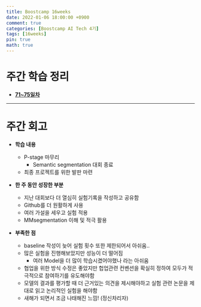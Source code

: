 ```yaml
---
title: Boostcamp 16weeks
date: 2022-01-06 18:00:00 +0900
comment: true
categories: [Boostcamp AI Tech 4기]
tags: [16weeks]
pin: true
math: true
---
```


# 주간 학습 정리
- **[71~75일차](https://jiyong-jeon.github.io/posts/Boostcamp-71~75days/)**

---
# 주간 회고
- **학습 내용**
  - P-stage 마무리
    - Semantic segmentation 대회 종료
  - 최종 프로젝트를 위한 발판 마련
  
- **한 주 동안 성장한 부분**
  - 지난 대회보다 더 열심히 실험기록을 작성하고 공유함
  - Github를 더 원활하게 사용
  - 여러 가설을 세우고 실험 적용
  - MMsegmentation 이해 및 적극 활용

- **부족한 점**
  - baseline 작성이 늦어 실험 횟수 또한 제한되어서 아쉬움..
  - 많은 실험을 진행해보았지만 성능이 더 떨어짐
    - 여러 Model을 더 많이 학습시켰어야했나 라는 아쉬움
  - 협업을 위한 방식 수정은 좋았지만 헙업관련 컨벤션을 확실히 정하여 모두가 적극적으로 참여하기를 유도해야함
  - 모델의 결과를 평가할 때 더 근거있는 의견을 제시해야하고 실험 관련 논문을 제대로 읽고 논리적인 실험을 해야함
  - 새해가 되면서 조금 나태해진 느낌! (정신차리자)